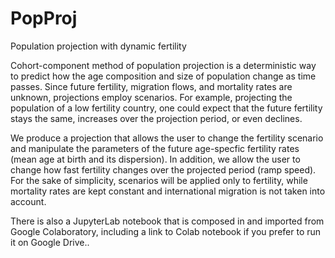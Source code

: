 # PopProj

Population projection with dynamic fertility

Cohort-component method of population projection is a deterministic way to predict how the age composition and size of population change as time passes. Since future fertility, migration flows, and mortality rates are unknown, projections employ scenarios. For example, projecting the population of a low fertility country, one could expect that the future fertility stays the same, increases over the projection period, or even declines.

We produce a projection that allows the user to change the fertility scenario and manipulate the parameters of the future age-specfic fertility rates (mean age at birth and its dispersion). In addition, we allow the user to change how fast fertility changes over the projected period (ramp speed). For the sake of simplicity, scenarios will be applied only to fertility, while mortality rates are kept constant and international migration is not taken into account.

There is also a JupyterLab notebook that is composed in and imported from Google Colaboratory, including a link to Colab notebook if you prefer to run it on Google Drive..
